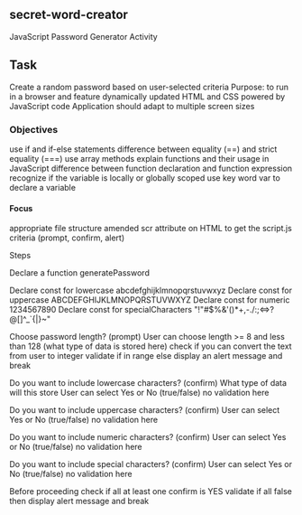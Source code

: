 ## secret-word-creator
JavaScript Password Generator Activity 

## Task 
Create a random password based on user-selected criteria
Purpose: to run in a browser and feature dynamically updated HTML and CSS powered by JavaScript code 
Application should adapt to multiple screen sizes 

### Objectives 
use if and if-else statements
difference between equality (==) and strict equality (===) 
use array methods 
explain functions and their usage in JavaScript 
difference between function declaration and function expression 
recognize if the variable is locally or globally scoped 
use key word var to declare a variable 

#### Focus
appropriate file structure 
amended scr attribute on HTML to get the script.js
criteria (prompt, confirm, alert)

Steps

Declare a function generatePassword

Declare const for lowercase                  abcdefghijklmnopqrstuvwxyz
Declare const for uppercase                  ABCDEFGHIJKLMNOPQRSTUVWXYZ
Declare const for numeric                    1234567890
Declare const for specialCharacters         "!"#$%&'()*+,-./:;<=>?@[]^_`{|}~"

Choose password length? (prompt)
User can choose length >= 8 and less than 128 (what type of data is stored here)
check if you can convert the text from user to integer
validate if in range else display an alert message and break


Do you want to include lowercase characters? (confirm) What type of data will this store
User can select Yes or No (true/false)
no validation here

Do you want to include uppercase characters? (confirm)
User can select Yes or No (true/false)
no validation here

Do you want to include numeric characters? (confirm)
User can select Yes or No (true/false)
no validation here


Do you want to include special characters? (confirm)
User can select Yes or No (true/false)
no validation here


Before proceeding check if all at least one confirm is YES
validate if all false then display alert message and break

